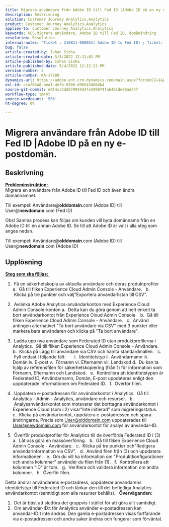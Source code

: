 ```yaml
---
title: Migrera användare från Adobe ID till Fed ID |Adobe ID på en ny e-postdomän.
description: Beskrivning
solution: Customer Journey Analytics,Analytics
product: Customer Journey Analytics,Analytics
applies-to: Customer Journey Analytics,Analytics
keywords: KCS,Migrera användare, Adobe ID till Fed ID, domänändring
resolution: Resolution
internal-notes: 'Ticket : 210811-000051( Adobe ID to Fed ID) ; Ticket: 210916-000306 (Adobe ID to Adobe ID)'
bug: false
article-created-by: Ishan Sinha
article-created-date: 5/4/2022 12:11:01 PM
article-published-by: Ishan Sinha
article-published-date: 5/4/2022 12:12:23 PM
version-number: 2
article-number: KA-17580
dynamics-url: https://adobe-ent.crm.dynamics.com/main.aspx?forceUCI=1&pagetype=entityrecord&etn=knowledgearticle&id=0868c43f-a3cb-ec11-a7b5-6045bd00db25
exl-id: ccaf66a8-bea1-4efb-9386-d965434804b4
source-git-commit: e8f4ca2dd578944d4fe399074fab461de88ad247
workflow-type: tm+mt
source-wordcount: '556'
ht-degree: 0%

---
```


# Migrera användare från Adobe ID till Fed ID |Adobe ID på en ny e-postdomän.

## Beskrivning

<u><b>Probleminstruktion: </b></u> <br>
Migrera en användare från Adobe ID till Fed ID och även ändra domännamnet.

Till exempel: Användare@<b>olddomain</b>.com (Adobe ID) till User@<b>newdomain</b>.com (Fed ID)



Obs! Samma process kan följas om kunden vill byta domännamn från en Adobe ID till en annan Adobe ID. Se till att Adobe ID är valt i alla steg som anges nedan.

Till exempel: Användare@<b>olddomain</b>.com (Adobe ID) till User@<b>newdomain</b>.com (Adobe ID)


## Upplösning


<u><b>Steg som ska följas: </b></u>

1)  Få en säkerhetskopia av aktuella användare och deras produktprofiler a.  Gå till fliken Experience Cloud Admin Console - Användare.
  b.  Klicka på tre punkter och välj&quot;Exportera användarlistan till CSV&quot;.

2)  Avlänka Adobe Analytics-användarkonton med Experience Cloud Admin Console-konton a.  Detta kan du göra genom att helt enkelt ta bort användarkontot från Experience Cloud Admin Console.
  b.  Gå till fliken Experience Cloud Admin Console - Användare.
  c.  Använd antingen alternativet &quot;Ta bort användare via CSV&quot; med 3 punkter eller markera bara användaren och klicka på &quot;Ta bort användare&quot;.

3)  Ladda upp nya användare som Federated ID utan produktprofilerna i Analytics.  Gå till fliken Experience Cloud Admin Console - Användare.
  b.  Klicka på Lägg till användare via CSV och hämta standardmallen.
  c.  Fyll endast i följande fält:       i.  Identitetstyp ii. Användarnamn iii. Domän iv. E-post v.  Förnamn vi. Efternamn vii. Landskod d.  Du kan ta hjälp av referensfilen för säkerhetskopiering (från 1) för information som Förnamn, Efternamn och Landskod.
  e.  Kontrollera att identitetstypen är Federated ID, Användarnamn, Domän, E-post uppdateras enligt den uppdaterade informationen om Federated ID.
  f.  Överför filen.

4)  Uppdatera e-postadressen för användarkontot i Analytics.  Gå till Analytics - Admin - Analytics, användare och resurser.
  b.  Analysanvändarkontot som motsvarar det borttagna användarkontot i Experience Cloud (som i 2) visar&quot;Inte initierad&quot; som migreringsstatus.
  c.  Klicka på användarkontot, uppdatera e-postadressen och spara ändringarna. Precis som User@olddomain.com uppdaterades till User@newdomain.com för användarkontot för analys av användar-ID.

5)  Överför produktprofiler för Analytics till de överförda Federated ID i (3) a.  Låt oss göra en massöverföring.
  b.  Gå till fliken Experience Cloud Admin Console - Användare.
  c.  Klicka på tre punkter och&quot;Redigera användarinformation via CSV&quot;.
  d.  Använd filen från (3) och uppdatera informationen.
  e.  Om du vill ha information om &quot;Produktkonfigurationer och andra kolumner&quot; använder du filen från (1).
  f.  Kontrollera att kolumnen &quot;ID&quot; är tom.
  g.  Verifiera och validera information om andra kolumner.
  h.  Överför filen.

Detta ändrar användarens e-postadress, uppdaterar användarens identitetstyp till Federated ID och länkar den till det befintliga Analytics-användarkontot (samtidigt som alla resurser behålls).
 
<b>Överväganden:</b>
1)  Det är bäst att slutföra det gruppvis i stället för att göra allt samtidigt.
2)  Om användar-ID:t för Analytics använder e-postadressen kan användar-ID:t inte ändras. Den gamla e-postadressen visas fortfarande via e-postadressen och andra saker ändras och fungerar som förväntat.
